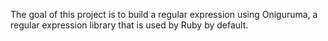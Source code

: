The goal of this project is to build a regular expression using Oniguruma, a regular expression library that is used by Ruby by default.

